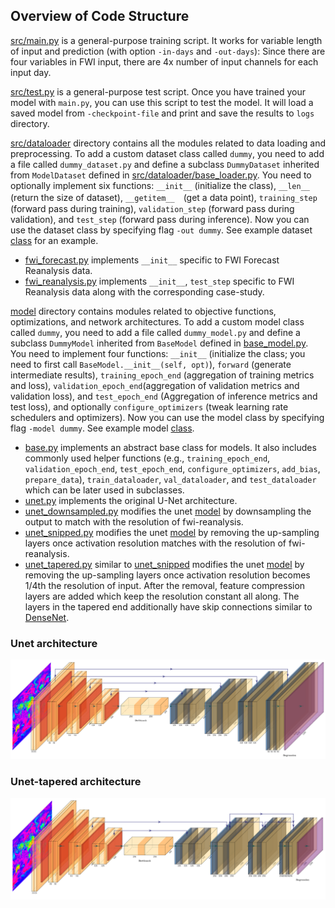 ## Overview of Code Structure
[src/main.py](src/main.py) is a general-purpose training script. It works for variable length of input and prediction (with option `-in-days` and `-out-days`): Since there are four variables in FWI input, there are 4x number of input channels for each input day.

[src/test.py](src/test.py) is a general-purpose test script. Once you have trained your model with `main.py`, you can use this script to test the model. It will load a saved model from `-checkpoint-file` and print and save the results to `logs` directory.


[src/dataloader](src/dataloader) directory contains all the modules related to data loading and preprocessing. To add a custom dataset class called `dummy`, you need to add a file called `dummy_dataset.py` and define a subclass `DummyDataset` inherited from `ModelDataset` defined in [src/dataloader/base_loader.py](src/dataloader/base_loader.py). You need to optionally implement six functions: `__init__` (initialize the class), `__len__` (return the size of dataset), `__getitem__`　(get a data point), `training_step` (forward pass during training), `validation_step` (forward pass during validation), and `test_step` (forward pass during inference). Now you can use the dataset class by specifying flag `-out dummy`. See example dataset [class](src/dataloader/fwi_reanalysis.py) for an example.

* [fwi_forecast.py](src/dataloader/fwi_forecast.py) implements `__init__` specific to FWI Forecast Reanalysis data.
* [fwi_reanalysis.py](src/dataloader/fwi_reanalysis.py) implements `__init__`, `test_step` specific to FWI Reanalysis data along with the corresponding case-study.


[model](src/model) directory contains modules related to objective functions, optimizations, and network architectures. To add a custom model class called `dummy`, you need to add a file called `dummy_model.py` and define a subclass `DummyModel` inherited from `BaseModel` defined in [base_model.py](src/model/base_model.py). You need to implement four functions: `__init__` (initialize the class; you need to first call `BaseModel.__init__(self, opt)`), `forward` (generate intermediate results), `training_epoch_end` (aggregation of training metrics and loss), `validation_epoch_end`(aggregation of validation metrics and validation loss), and `test_epoch_end` (Aggregation of inference metrics and test loss), and optionally `configure_optimizers` (tweak learning rate schedulers and optimizers). Now you can use the model class by specifying flag `-model dummy`. See example model [class](src/model/unet.py).

* [base.py](src/model/base.py) implements an abstract base class for models. It also includes commonly used helper functions (e.g., `training_epoch_end`, `validation_epoch_end`, `test_epoch_end`, `configure_optimizers`, `add_bias`, `prepare_data`), `train_dataloader`, `val_dataloader`, and `test_dataloader` which can be later used in subclasses.
* [unet.py](src/model/unet.py) implements the original U-Net architecture.
* [unet_downsampled.py](src/model/unet_downsampled.py) modifies the unet [model](src/model/unet.py) by downsampling the output to match with the resolution of fwi-reanalysis.
* [unet_snipped.py](src/model/unet_lite.py) modifies the unet [model](src/model/unet.py) by removing the up-sampling layers once activation resolution matches with the resolution of fwi-reanalysis.
* [unet_tapered.py](src/model/unet_tapered.py) similar to [unet_snipped](src/model/unet_lite.py) modifies the unet [model](src/model/unet.py) by removing the up-sampling layers once activation resolution becomes 1/4th the resolution of input. After the removal, feature compression layers are added which keep the resolution constant all along. The layers in the tapered end additionally have skip connections similar to [DenseNet](https://arxiv.org/abs/1608.06993).

### Unet architecture
![](./docs/source/_static/unet.svg)

### Unet-tapered architecture
![](./docs/source/_static/unet_tapered.svg)
